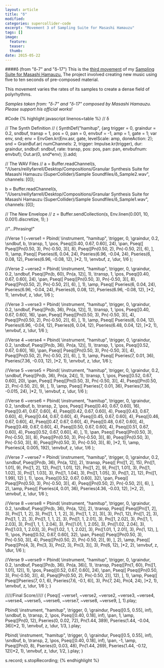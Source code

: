 ```yaml
---
layout: article
title: "δ"
modified:
categories: supercollider-code
excerpt: "Movement 3 of Sampling Suite for Masashi Hamauzu"
tags: []
image:
  feature:
  teaser:
  thumb:
date: 2015-05-22
---
```

####δ (from "δ-7" and "δ-17")
This is the [third movement](https://soundcloud.com/capybarrage-reilly/etude-from-etude-no-8-in-g-minor-op-4?in=capybarrage-reilly/sets/sampling-suite-for-masashi-1) of my [Sampling Suite for Masashi Hamauzu.](https://soundcloud.com/capybarrage-reilly/sets/sampling-suite-for-masashi-1)  The project involved creating new music using five to ten seconds of pre-composed material.

This movement varies the rates of its samples to create a dense field of polyrhythms.  

*Samples taken from: "δ-7" and "δ-17" composed by Masashi Hamauzu.  Please support his official works!*


#Code
{% highlight javascript linenos=table %}
// δ

// The Synth Definition //
(
SynthDef("hamitup", {arg trigger = 0, graindur = 0.2, sndbuf, transp = 1, pos = 0, pan = 0, envbuf = -1, amp = 1, gate = 1;
var env, snd;
env = EnvGen.kr(Env.asr, gate, levelScale: amp, doneAction: 2);
snd = GrainBuf.ar(
numChannels: 2,
trigger: Impulse.kr(trigger),
dur: graindur,
sndbuf: sndbuf,
rate: transp,
pos: pos,
pan: pan,
envbufnum: envbuf);
Out.ar(0, snd*env);
}).add;

// The WAV Files //
a = Buffer.readChannel(s, "/Users/reillyfarrell/Desktop/Compositions/Granular Synthesis Suite for Masashi Hamauzu (SuperCollider)/Sample Soundfiles/δ_Sample2.wav", channels: [0]);

b = Buffer.readChannel(s, "/Users/reillyfarrell/Desktop/Compositions/Granular Synthesis Suite for Masashi Hamauzu (SuperCollider)/Sample Soundfiles/δ_Sample1.wav", channels: [0]);

// The New Envelope //
z = Buffer.sendCollection(s, Env.linen(0.001, 10, 0.001).discretize, 1);
)

//"...Phrasing!"

//Verse 1
(~verse1 = Pbind(
\instrument, "hamitup",
\trigger, 0,
\graindur, 0.2,
\sndbuf, b,
\transp, 1,
\pos, Pseq([0.40, 0.67, 0.60], 24),
\pan, Pseq([
Pseq([Pn(0.50, 3), Pn(-0.50, 3)], 8),
Pseq([Pn(0.50, 2), Pn(-0.50, 2)], 6),
], 1),
\amp, Pseq([
Pseries(6, 0.04, 24), Pseries(6.96, -0.04, 24),
Pseries(6, 0.08, 12), Pseries(6.96, -0.08, 12),
]*2, 1),
\envbuf, z,
\dur, 1/6
);

//Verse 2
~verse2 = Pbind(
\instrument, "hamitup",
\trigger, 0,
\graindur, 0.2,
\sndbuf, Pseq([Pn(b, 60), Pn(a, 12)], 1),
\transp, 1,
\pos, Pseq([0.40, 0.67, 0.60], 24),
\pan, Pseq([
Pseq([Pn(0.50, 3), Pn(-0.50, 3)], 8),
Pseq([Pn(0.50, 2), Pn(-0.50, 2)], 6),
], 1),
\amp, Pseq([
Pseries(6, 0.04, 24), Pseries(6.96, -0.04, 24),
Pseries(6, 0.08, 12), Pseries(6.96, -0.08, 12),
]*2, 1),
\envbuf, z,
\dur, 1/6
);

//Verse 3
~verse3 = Pbind(
\instrument, "hamitup",
\trigger, 0,
\graindur, 0.2,
\sndbuf, Pseq([Pn(b, 36), Pn(a, 12)], 1),
\transp, 1,
\pos, Pseq([0.40, 0.67, 0.60], 16),
\pan, Pseq([
Pseq([Pn(0.50, 3), Pn(-0.50, 3)], 4),
Pseq([Pn(0.50, 2), Pn(-0.50, 2)], 6),
], 1),
\amp, Pseq([
Pseries(6, 0.04, 12), Pseries(6.96, -0.04, 12),
Pseries(6, 0.04, 12), Pseries(6.48, 0.04, 12),
]*2, 1),
\envbuf, z,
\dur, 1/6
);

//Verse 4
~verse4 = Pbind(
\instrument, "hamitup",
\trigger, 0,
\graindur, 0.2,
\sndbuf, Pseq([Pn(b, 36), Pn(a, 12)], 1),
\transp, 1,
\pos, Pseq([0.52, 0.67, 0.60], 16),
\pan, Pseq([
Pseq([Pn(0.50, 3), Pn(-0.50, 3)], 4),
Pseq([Pn(0.50, 2), Pn(-0.50, 2)], 6),
], 1),
\amp, Pseq([
Pseries(7, 0.01, 36), Pseries(7.36, -0.03, 12),
]*2, 1),
\envbuf, z,
\dur, 1/6
);

//Verse 5
~verse5 = Pbind(
\instrument, "hamitup",
\trigger, 0,
\graindur, 0.2,
\sndbuf, Pseq([Pn(b, 36), Pn(a, 24)], 1),
\transp, 1,
\pos, Pseq([0.52, 0.67, 0.60], 20),
\pan, Pseq([
Pseq([Pn(0.50, 3), Pn(-0.50, 3)], 4),
Pseq([Pn(0.50, 2), Pn(-0.50, 2)], 9),
], 1),
\amp, Pseq([
Pseries(7, 0.01, 36), Pseries(7.36, -0.015, 24),
]*2, 1),
\envbuf, z,
\dur, 1/6
);

//Verse 6
~verse6 = Pbind(
\instrument, "hamitup",
\trigger, 0,
\graindur, 0.2,
\sndbuf, b,
\transp, 2,
\pos, Pseq([
Pseq([0.40, 0.67, 0.60], 16),
Pseq([0.41, 0.67, 0.60], 4),
Pseq([0.42, 0.67, 0.60], 4),
Pseq([0.43, 0.67, 0.60], 4),
Pseq([0.44, 0.67, 0.60], 4),
Pseq([0.45, 0.67, 0.60], 4),
Pseq([0.46, 0.67, 0.60], 4),
Pseq([0.47, 0.67, 0.60], 4),
Pseq([0.48, 0.67, 0.60], 4),
Pseq([0.49, 0.67, 0.60], 4),
Pseq([0.50, 0.67, 0.60], 4),
Pseq([0.51, 0.67, 0.60], 4),
Pseq([0.52, 0.67, 0.60], 4),
], 1),
\pan, Pseq([
Pseq([Pn(0.50, 3), Pn(-0.50, 3)], 8),
Pseq([Pn(0.50, 3), Pn(-0.50, 3)], 8),
Pseq([Pn(0.50, 3), Pn(-0.50, 3)], 8),
Pseq([Pn(0.50, 3), Pn(-0.50, 3)], 8),
]*2, 1),
\amp, Pseries(4, 0.005, 192),
\envbuf, z,
\dur, 1/6
);

//Verse 7
~verse7 = Pbind(
\instrument, "hamitup",
\trigger, 0,
\graindur, 0.2,
\sndbuf, Pseq([Pn(b, 36), Pn(a, 12)], 2),
\transp, Pseq([
Pn([1, 2], 15), Pn([1, 1.01], 9),
Pn([1, 2], 12), Pn([1, 1.01], 12),
Pn([1, 2], 9), Pn([1, 1.01], 3), Pn([1, 1.02], 3), Pn([1, 1.03], 3), Pn([1, 1.04], 3), Pn([1, 1.05], 3),
Pn([1, 2], 12), Pn([1, 1.99], 12)
], 1),
\pos, Pseq([0.52, 0.67, 0.60], 32),
\pan, Pseq([
Pseq([Pn(0.50, 3), Pn(-0.50, 3)], 4),
Pseq([Pn(0.50, 2), Pn(-0.50, 2)], 6),
], 2),
\amp, Pseq([
Pseries(4, 0.01, 36), Pseries(4.36, -0.03, 12),
]*2, 2),
\envbuf, z,
\dur, 1/6
);

//Verse 8
~verse8 = Pbind(
\instrument, "hamitup",
\trigger, 0,
\graindur, 0.2,
\sndbuf, Pseq([Pn(b, 36), Pn(a, 12)], 2),
\transp, Pseq([
		Pseq([Pn([1, 2], 3), Pn([1, 1, 2], 3), Pn([1, 1, 1, 2], 3), Pn([1, 1, 2], 3)], 3),
		Pn(1, 12),
		Pn([1, 2], 3), Pn([1, 1, 2], 3), Pn([1, 1, 1, 2], 3), Pn([1, 1, 2.01], 3),
		Pn([1, 2.02], 3), Pn([1, 1, 2.03], 3), Pn([1, 1, 1, 2.04], 3), Pn([1.01, 1, 2.05], 3),
		Pn([1.02, 2.04], 3), Pn([1.03, 1, 2.03], 3), Pn([1.02, 1, 1, 2.02], 3), Pn([1.01, 1, 2.01], 3),
		Pn(1, 12),
], 1),
\pos, Pseq([0.52, 0.67, 0.60], 32),
\pan, Pseq([
Pseq([Pn(0.50, 3), Pn(-0.50, 3)], 4),
Pseq([Pn(0.50, 2), Pn(-0.50, 2)], 9),
], 2),
\amp, Pseq([
Pseq([Pn(4, 3), Pn(3, 3), Pn(2, 3), Pn(3, 3)], 3),
Pn(6, 12),
]*2, 2),
\envbuf, z,
\dur, 1/6
);

//Verse 9
~verse9 = Pbind(
\instrument, "hamitup",
\trigger, 0,
\graindur, 0.2,
\sndbuf, Pseq([Pn(b, 36), Pn(a, 36)], 1),
\transp, Pseq([Pn(1, 60), Pn([1, 1.01], 12)], 1),
\pos, Pseq([0.52, 0.67, 0.60], 24),
\pan, Pseq([
Pseq([Pn(0.50, 3), Pn(-0.50, 3)], 4),
Pseq([Pn(0.50, 2), Pn(-0.50, 2)], 12),
], 1),
\amp, Pseq([
Pseq([Pseries(7, 0.1, 6), Pseries(7.6, -0.1, 6)], 3),
Pn(7, 24),
Pn(4, 24),
]*2, 1),
\envbuf, z,
\dur, 1/6
);
)

/////Final Score/////
(
Pseq([
~verse1,
~verse2,
~verse2,
~verse3,
~verse4,
~verse4,
~verse5,
~verse6,
~verse7,
~verse8,
~verse9,
], 1).play;

Pbind(
\instrument, "hamitup",
\trigger, 0,
\graindur, Pseq([0.5, 0.55], inf),
\sndbuf, b,
\transp, 2,
\pos, Pseq([0.40, 0.18], inf),
\pan, 1,
\amp, Pseq([Pn(0, 12), Pseries(0, 0.02, 72), Pn(1.44, 389), Pseries(1.44, -0.04, 36)]*2, 1),
\envbuf, z,
\dur, 1/3,
).play;

Pbind(
\instrument, "hamitup",
\trigger, 0,
\graindur, Pseq([0.5, 0.55], inf),
\sndbuf, b,
\transp, 2,
\pos, Pseq([0.40, 0.18], inf),
\pan, -1,
\amp, Pseq([Pn(0, 8), Pseries(0, 0.03, 48), Pn(1.44, 269), Pseries(1.44, -0.12, 12)]*2, 1),
\envbuf, z,
\dur, 1/2,
).play;
)

s.record;
s.stopRecording;
{% endhighlight %}
